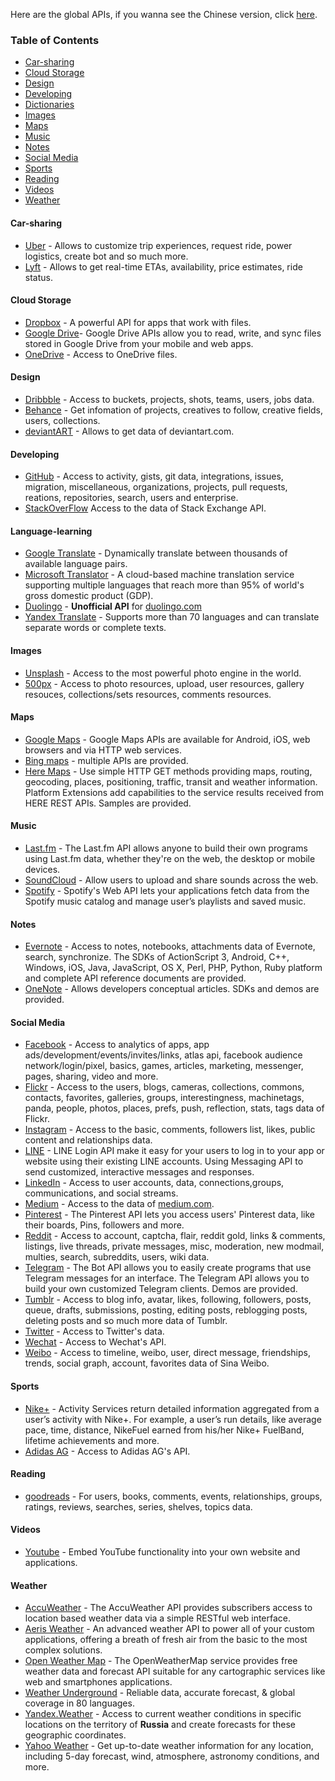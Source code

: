 Here are the global APIs, if you wanna see the Chinese version, click [here](https://github.com/marktony/Awesome_API).

### Table of Contents
+ [Car-sharing](#car-sharing)
+ [Cloud Storage](#cloud-storage)
+ [Design](#design)
+ [Developing](#developing)
+ [Dictionaries](#dictionaries)
+ [Images](#images)
+ [Maps](#maps)
+ [Music](#music)
+ [Notes](#notes)
+ [Social Media](#social-media)
+ [Sports](#sports)
+ [Reading](#reading)
+ [Videos](#videos)
+ [Weather](#weather)

#### Car-sharing
+ [Uber](https://developer.uber.com/) - Allows to customize trip experiences, request ride, power logistics, create bot and so much more.
+ [Lyft](https://www.lyft.com/developers) - Allows to get real-time ETAs, availability, price estimates, ride status.

#### Cloud Storage
+ [Dropbox](https://www.dropbox.com/developers) - A powerful API for apps that work with files.
+ [Google Drive](https://developers.google.com/drive/)- Google Drive APIs allow you to read, write, and sync files stored in Google Drive from your mobile and web apps.
+ [OneDrive](https://dev.onedrive.com/) - Access to OneDrive files.

#### Design
+ [Dribbble](http://developer.dribbble.com/v1/) - Access to buckets, projects, shots, teams, users, jobs data.
+ [Behance](https://www.behance.net/dev/api/endpoints/) - Get infomation of projects, creatives to follow, creative fields, users, collections.
+ [deviantART](https://www.deviantart.com/developers/) - Allows to get data of deviantart.com. 

#### Developing
+ [GitHub](https://developer.github.com/v3/) - Access to activity, gists, git data, integrations, issues, migration, miscellaneous, organizations, projects, pull requests, reations, repositories, search, users and enterprise.
+ [StackOverFlow](https://api.stackexchange.com/docs) Access to the data of Stack Exchange API.

#### Language-learning
+ [Google Translate](https://cloud.google.com/translate/docs/) - Dynamically translate between thousands of available language pairs.
+ [Microsoft Translator](https://www.microsoft.com/en-us/translator/translatorapi.aspx) -  A cloud-based machine translation service supporting multiple languages that reach more than 95% of world's gross domestic product (GDP).
+ [Duolingo](https://github.com/KartikTalwar/Duolingo) - **Unofficial API** for [duolingo.com](https://www.duolingo.com/)
+ [Yandex Translate](https://tech.yandex.com/translate/) - Supports more than 70 languages and can translate separate words or complete texts.

#### Images
+ [Unsplash](https://unsplash.com/documentation) - Access to the most powerful photo engine in the world.
+ [500px](https://github.com/500px/api-documentation) - Access to photo resources, upload, user resources, gallery resouces, collections/sets resources, comments resources.

#### Maps
+ [Google Maps](https://developers.google.com/maps/) - Google Maps APIs are available for Android, iOS, web browsers and via HTTP web services.
+ [Bing maps](https://www.microsoft.com/maps/choose-your-bing-maps-API.aspx) - multiple APIs are provided.
+ [Here Maps](https://developer.here.com/develop/rest-apis) - Use simple HTTP GET methods providing maps, routing, geocoding, places, positioning, traffic, transit and weather information. Platform Extensions add capabilities to the service results received from HERE REST APIs. Samples are provided.

#### Music
+ [Last.fm](http://www.last.fm/zh/api?setlang=en) - The Last.fm API allows anyone to build their own programs using Last.fm data, whether they're on the web, the desktop or mobile devices.
+ [SoundCloud](https://developers.soundcloud.com/) - Allow users to upload and share sounds across the web.
+ [Spotify](https://developer.spotify.com/web-api/) - Spotify's Web API lets your applications fetch data from the Spotify music catalog and manage user’s playlists and saved music.

#### Notes
+ [Evernote](https://dev.evernote.com/doc/) - Access to notes, notebooks, attachments data of Evernote, search, synchronize. The SDKs of ActionScript 3, Android, C++, Windows, iOS, Java, JavaScript, OS X, Perl, PHP, Python, Ruby platform and complete API reference documents are provided.
+ [OneNote](https://msdn.microsoft.com/en-us/office/office365/howto/onenote-landing) - Allows developers conceptual articles. SDKs and demos are provided.

#### Social Media
+ [Facebook](https://developers.facebook.com/docs/?locale=en_US) - Access to analytics of apps, app ads/development/events/invites/links, atlas api, facebook audience network/login/pixel, basics, games, articles, marketing, messenger, pages, sharing, video and more.
+ [Flickr](https://www.flickr.com/services/api/) - Access to the users, blogs, cameras, collections, commons, contacts, favorites, galleries, groups, interestingness, machinetags, panda, people, photos, places, prefs, push, reflection, stats, tags data of Flickr.
+ [Instagram](https://www.instagram.com/developer/) - Access to the basic, comments, followers list, likes, public content and relationships data.
+ [LINE](https://developers.line.me/) - LINE Login API make it easy for your users to log in to your app or website using their existing LINE accounts. Using Messaging API to send customized, interactive messages and responses.
+ [LinkedIn](https://developer.linkedin.com/) - Access to user accounts, data, connections,groups, communications, and social streams.
+ [Medium](https://github.com/Medium/medium-api-docs) - Access to the data of [medium.com](https://medium.com/).
+ [Pinterest](https://developers.pinterest.com/) - The Pinterest API lets you access users' Pinterest data, like their boards, Pins, followers and more. 
+ [Reddit](https://www.reddit.com/dev/api/) - Access to account, captcha, flair, reddit gold, links & comments, listings, live threads, private messages, misc, moderation, new modmail, multies, search, subreddits, users, wiki data.
+ [Telegram](https://core.telegram.org/api) - The Bot API allows you to easily create programs that use Telegram messages for an interface. The Telegram API allows you to build your own customized Telegram clients. Demos are provided.
+ [Tumblr](https://www.tumblr.com/docs/en/api/v2) - Access to blog info, avatar, likes, following, followers, posts, queue, drafts, submissions, posting, editing posts, reblogging posts, deleting posts and so much more data of Tumblr.
+ [Twitter](https://dev.twitter.com/) - Access to Twitter's data.
+ [Wechat](http://open.wechat.com/cgi-bin/newreadtemplate?t=overseas_open/index) - Access to Wechat's API.
+ [Weibo](http://open.weibo.com/wiki/API%E6%96%87%E6%A1%A3/en) - Access to timeline, weibo, user, direct message, friendships, trends, social graph, account, favorites data of Sina Weibo.

#### Sports
+ [Nike+](https://developer.nike.com/content/nike-developer-cq/us/en_us/index/documentation/api-docs.html) - Activity Services return detailed information aggregated from a user’s activity with Nike+. For example, a user’s run details, like average pace, time, distance, NikeFuel earned from his/her Nike+ FuelBand, lifetime achievements and more.
+ [Adidas AG](https://developers.adidas.com/services) - Access to Adidas AG's API.

#### Reading
+ [goodreads](https://www.goodreads.com/api) - For users, books, comments, events, relationships, groups, ratings, reviews, searches, series, shelves, topics data.

#### Videos
+ [Youtube](https://developers.google.com/youtube/documentation/) - Embed YouTube functionality into your own website and applications.

#### Weather
+ [AccuWeather](http://apidev.accuweather.com/developers/) - The AccuWeather API provides subscribers access to location based weather data via a simple RESTful web interface.
+ [Aeris Weather](http://www.aerisweather.com/develop/) - An advanced weather API to power all of your custom applications, offering a breath of fresh air from the basic to the most complex solutions.
+ [Open Weather Map](https://openweathermap.org/api) - The OpenWeatherMap service provides free weather data and forecast API suitable for any cartographic services like web and smartphones applications.
+ [Weather Underground](https://www.wunderground.com/weather/api/) - Reliable data, accurate forecast, & global coverage in 80 languages. 
+ [Yandex.Weather](https://tech.yandex.com/weather/) - Access to  current weather conditions in specific locations on the territory of **Russia** and create forecasts for these geographic coordinates.
+ [Yahoo Weather](https://developer.yahoo.com/weather/) - Get up-to-date weather information for any location, including 5-day forecast, wind, atmosphere, astronomy conditions, and more.